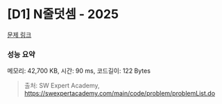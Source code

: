 # [D1] N줄덧셈 - 2025 

[문제 링크](https://swexpertacademy.com/main/code/problem/problemDetail.do?contestProbId=AV5QFZtaAscDFAUq) 

### 성능 요약

메모리: 42,700 KB, 시간: 90 ms, 코드길이: 122 Bytes



> 출처: SW Expert Academy, https://swexpertacademy.com/main/code/problem/problemList.do